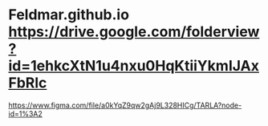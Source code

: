 # Feldmar.github.io   https://drive.google.com/folderview?id=1ehkcXtN1u4nxu0HqKtiiYkmIJAxFbRlc
https://www.figma.com/file/a0kYqZ9qw2gAj9L328HICg/TARLA?node-id=1%3A2
